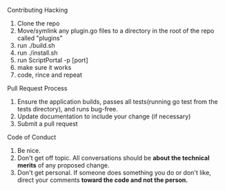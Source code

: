Contributing
Hacking
1. Clone the repo
2. Move/symlink any plugin.go files to a directory in the root of the repo called "plugins"
3. run ./build.sh
4. run ./install.sh
5. run ScriptPortal -p [port]
6. make sure it works
7. code, rince and repeat

Pull Request Process
1. Ensure the application builds, passes all tests(running go test from the tests directory), and runs bug-free.
2. Update documentation to include your change (if necessary)
3. Submit a pull request

Code of Conduct
1. Be nice.
2. Don't get off topic. All conversations should be **about the technical merits** of any proposed change.
3. Don't get personal. If someone does something you do or don't like, direct your comments **toward the code and not the person.**
